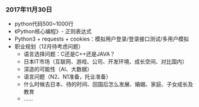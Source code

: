 ### 2017年11月30日

-  python代码500~1000行
- 《Python核心编程》- 正则表达式
- Python3 + requests + cookies：模拟用户登录/登录接口测试/多用户模拟
- 职业规划（12月待考虑问题）
  -  语言选择问题：C还是C++还是JAVA？
  - 日本IT市场（互联网、游戏、公司、开发环境、成长空间、对比国内）
  - 深造的可能性（AI、大数据）
  - 语言问题（N2、N1准备，托业准备）
  - 什么时候去日本、待的时间、回国后怎么发展、婚姻、家庭、子女成长及教育
  - ......

